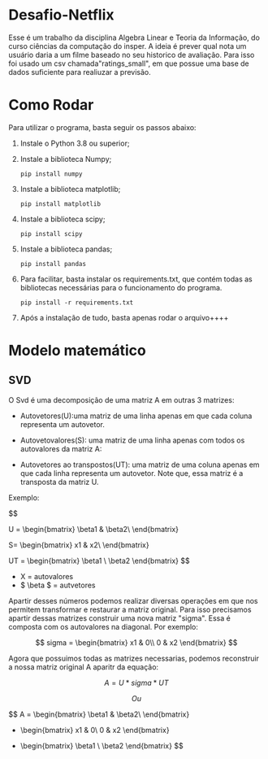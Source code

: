 # Desafio-Netflix

Esse é um trabalho da disciplina Algebra Linear e Teoria da Informação, do curso ciências da computação do insper. A ideia é prever qual nota um usuário daria a um filme baseado no seu historico de avaliação. Para isso foi usado um csv chamada"ratings_small", em que possue uma base de dados suficiente para realiuzar a previsão.

# Como Rodar

  Para utilizar o programa, basta seguir os passos abaixo:

  1. Instale o Python 3.8 ou superior;

  2. Instale a biblioteca Numpy;
     
     ```pip install numpy```

  3. Instale a biblioteca matplotlib;
     
     ```pip install matplotlib```
     
  4. Instale a biblioteca scipy;
     
     ```pip install scipy```
     
  5. Instale a biblioteca pandas;
     
     ```pip install pandas```

  6. Para facilitar, basta instalar os requirements.txt, que contém todas as bibliotecas necessárias para o funcionamento do programa.
   
      ```pip install -r requirements.txt```
  
  6. Após a instalação de tudo, basta apenas rodar o arquivo++++
  
  
  # Modelo matemático

 ## SVD

 O Svd é uma decomposição de uma matriz A em outras 3 matrizes:

 * Autovetores(U):uma matriz de uma linha apenas em que cada coluna representa um autovetor.

 * Autovetovalores(S): uma matriz de uma linha apenas com todos os autovalores da matriz A: 

 * Autovetores ao transpostos(UT): uma matriz de uma coluna apenas em que cada linha representa um autovetor. Note que, essa matriz é a transposta da matriz U.

Exemplo:

$$

 U = \begin{bmatrix}
\beta1 & \beta2\\
\end{bmatrix}

$$
$$

 S= \begin{bmatrix}
x1 & x2\\
\end{bmatrix}

$$
$$

 UT = \begin{bmatrix}
\beta1 \\
\beta2
\end{bmatrix}
$$

 

 * X = autovalores
 * $ \beta $ = autvetores


 Apartir desses números podemos realizar diversas operações em que nos permitem transformar e restaurar a matriz original. Para isso precisamos apartir dessas matrizes construir uma nova matriz "sigma". Essa é composta com os autovalores na diagonal. Por exemplo:

$$
 sigma = \begin{bmatrix}
x1 & 0\\
0 & x2
\end{bmatrix}
$$

Agora que possuimos todas as matrizes necessarias, podemos reconstruir a nossa matriz original A aparitr da equação:

   $$
   A = U * sigma * UT
   $$


   $$
      Ou
   $$

$$
 A = \begin{bmatrix}
\beta1 & \beta2\\
\end{bmatrix}

 * \begin{bmatrix}
x1 & 0\\
0 & x2
\end{bmatrix}

 * \begin{bmatrix}
\beta1 \\
\beta2
\end{bmatrix}
$$













